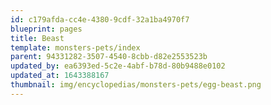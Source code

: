 ```yaml
---
id: c179afda-cc4e-4380-9cdf-32a1ba4970f7
blueprint: pages
title: Beast
template: monsters-pets/index
parent: 94331282-3507-4540-8cbb-d82e2553523b
updated_by: ea6393ed-5c2e-4abf-b78d-80b9488e0102
updated_at: 1643388167
thumbnail: img/encyclopedias/monsters-pets/egg-beast.png
---
```

